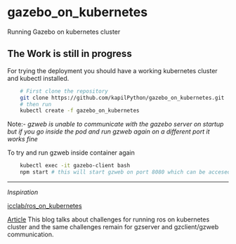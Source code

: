 # gazebo_on_kubernetes
Running Gazebo on kubernetes cluster

## The Work is still in progress 

For trying the deployment you should have a working kubernetes cluster and kubectl installed.

```bash
    # First clone the repository
    git clone https://github.com/kapilPython/gazebo_on_kubernetes.git
    # then run
    kubectl create -f gazebo_on_kubernetes
```
Note:- *gzweb is unable to communicate with the gazebo server on startup but if you go inside the pod and run gzweb again on a different port it works fine*

To try and run gzweb inside container again

```bash
    kubectl exec -it gazebo-client bash
    npm start # this will start gzweb on port 8080 which can be accesed with a web browser.
```

***
*Inspiration*

[icclab/ros_on_kubernetes](https://github.com/icclab/ros_on_kubernetes)

[Article](https://blog.zhaw.ch/icclab/challenges-with-running-ros-on-kubernetes/) This blog talks about challenges for running ros on kubernetes cluster and the same challenges remain for gzserver and gzclient/gzweb communication.
